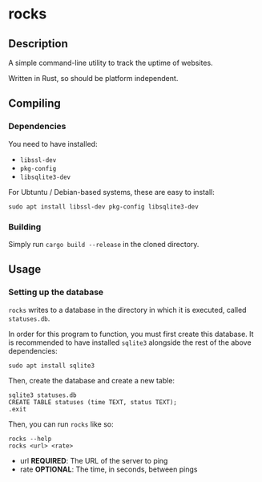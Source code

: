 # rocks


## Description

A simple command-line utility to track the uptime of websites.

Written in Rust, so should be platform independent.


## Compiling

### Dependencies

You need to have installed:

- `libssl-dev`
- `pkg-config`
- `libsqlite3-dev`

For Ubtuntu / Debian-based systems, these are easy to install:

```
sudo apt install libssl-dev pkg-config libsqlite3-dev
```

### Building

Simply run `cargo build --release` in the cloned directory.


## Usage

### Setting up the database

`rocks` writes to a database in the directory in which it is executed, called `statuses.db`.

In order for this program to function, you must first create this database. It is recommended
to have installed `sqlite3` alongside the rest of the above dependencies:

```
sudo apt install sqlite3
```

Then, create the database and create a new table:

```
sqlite3 statuses.db
CREATE TABLE statuses (time TEXT, status TEXT);
.exit
```

Then, you can run `rocks` like so:

```
rocks --help
rocks <url> <rate>
```

- url **REQUIRED**: The URL of the server to ping
- rate **OPTIONAL**: The time, in seconds, between pings
